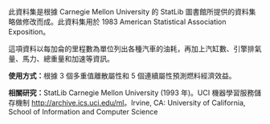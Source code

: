 此資料集是根據 Carnegie Mellon University 的 StatLib 圖書館所提供的資料集略做修改而成。此資料集用於 1983 American Statistical Association Exposition。<p> </p>這項資料以每加侖的里程數為單位列出各種汽車的油耗，再加上汽缸數、引擎排氣量、馬力、總重量和加速等資訊。<p> </p><b>使用方式：</b>根據 3 個多重值離散屬性和 5 個連續屬性預測燃料經濟效益。<p> </p><b>相關研究：</b>StatLib Carnegie Mellon University (1993 年)。UCI 機器學習服務儲存機制 <a href="http://archive.ics.uci.edu/ml">http://archive.ics.uci.edu/ml</a>。Irvine, CA: University of California, School of Information and Computer Science

<!---HONumber=58-->